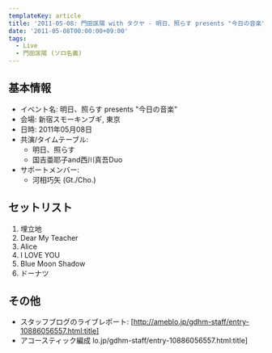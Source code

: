 ```yaml
---
templateKey: article
title: '2011-05-08: 門田匡陽 with タクヤ - 明日、照らす presents "今日の音楽" at 新宿スモーキンブギ'
date: '2011-05-08T00:00:00+09:00'
tags:
  - Live
  - 門田匡陽 (ソロ名義)
---
```

## 基本情報

* イベント名: 明日、照らす presents "今日の音楽"
* 会場: 新宿スモーキンブギ, 東京
* 日時: 2011年05月08日
* 共演/タイムテーブル:
  * 明日、照らす
  * 国吉亜耶子and西川真吾Duo
* サポートメンバー:
  * 河相巧矢 (Gt./Cho.)

## セットリスト

1. 埋立地
1. Dear My Teacher
1. Alice
1. I LOVE YOU
1. Blue Moon Shadow
1. ドーナツ

## その他

* スタッフブログのライブレポート: [http://ameblo.jp/gdhm-staff/entry-10886056557.html:title]
* アコースティック編成
lo.jp/gdhm-staff/entry-10886056557.html:title]
